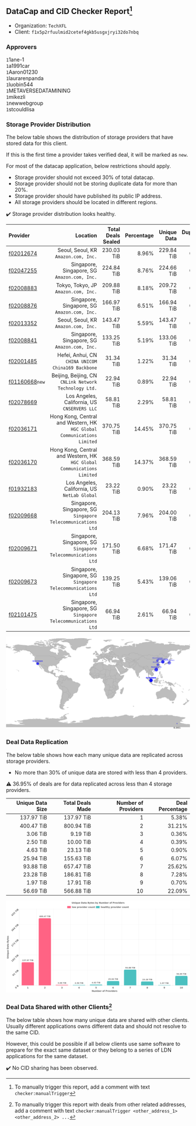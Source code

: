 ## DataCap and CID Checker Report[^1]
 - Organization: `TechXFL`
 - Client: `f1x5p2rfuulmid2cetef4gkb5usgxjryi32do7nbq`
### Approvers
`1`1ane-1<br/>`1`a1991car<br/>`1`Aaron01230<br/>`1`laurarenpanda<br/>`1`luobin544<br/>`1`METAVERSEDATAMINING<br/>`1`mikezli<br/>`1`newwebgroup<br/>`1`stcouldlisa

### Storage Provider Distribution
The below table shows the distribution of storage providers that have stored data for this client.

If this is the first time a provider takes verified deal, it will be marked as `new`.

For most of the datacap application, below restrictions should apply.
 - Storage provider should not exceed 30% of total datacap.
 - Storage provider should not be storing duplicate data for more than 20%.
 - Storage provider should have published its public IP address.
 - All storage providers should be located in different regions.

✔️ Storage provider distribution looks healthy.

| Provider                                                    |                                                                   Location | Total Deals Sealed | Percentage | Unique Data | Duplicate Deals |
| :---------------------------------------------------------- | -------------------------------------------------------------------------: | -----------------: | ---------: | ----------: | --------------: |
| [f02012674](https://filfox.info/en/address/f02012674)       |                                    Seoul, Seoul, KR<br/>`Amazon.com, Inc.` |         230.03 TiB |      8.96% |  229.84 TiB |           0.08% |
| [f02047255](https://filfox.info/en/address/f02047255)       |                            Singapore, Singapore, SG<br/>`Amazon.com, Inc.` |         224.84 TiB |      8.76% |  224.66 TiB |           0.08% |
| [f02008883](https://filfox.info/en/address/f02008883)       |                                    Tokyo, Tokyo, JP<br/>`Amazon.com, Inc.` |         209.88 TiB |      8.18% |  209.72 TiB |           0.07% |
| [f02008876](https://filfox.info/en/address/f02008876)       |                            Singapore, Singapore, SG<br/>`Amazon.com, Inc.` |         166.97 TiB |      6.51% |  166.94 TiB |           0.02% |
| [f02013352](https://filfox.info/en/address/f02013352)       |                                    Seoul, Seoul, KR<br/>`Amazon.com, Inc.` |         143.47 TiB |      5.59% |  143.47 TiB |           0.00% |
| [f02008841](https://filfox.info/en/address/f02008841)       |                            Singapore, Singapore, SG<br/>`Amazon.com, Inc.` |         133.25 TiB |      5.19% |  133.06 TiB |           0.14% |
| [f02001485](https://filfox.info/en/address/f02001485)       |                      Hefei, Anhui, CN<br/>`CHINA UNICOM China169 Backbone` |          31.34 TiB |      1.22% |   31.34 TiB |           0.00% |
| [f01160668](https://filfox.info/en/address/f01160668)`new`  |                  Beijing, Beijing, CN<br/>`CNLink Network Technology Ltd.` |          22.94 TiB |      0.89% |   22.94 TiB |           0.00% |
| [f02078669](https://filfox.info/en/address/f02078669)       |                            Los Angeles, California, US<br/>`CNSERVERS LLC` |          58.81 TiB |      2.29% |   58.81 TiB |           0.00% |
| [f02036171](https://filfox.info/en/address/f02036171)       | Hong Kong, Central and Western, HK<br/>`HGC Global Communications Limited` |         370.75 TiB |     14.45% |  370.75 TiB |           0.00% |
| [f02036170](https://filfox.info/en/address/f02036170)       | Hong Kong, Central and Western, HK<br/>`HGC Global Communications Limited` |         368.59 TiB |     14.37% |  368.59 TiB |           0.00% |
| [f01932183](https://filfox.info/en/address/f01932183)       |                            Los Angeles, California, US<br/>`NetLab Global` |          23.22 TiB |      0.90% |   23.22 TiB |           0.00% |
| [f02009668](https://filfox.info/en/address/f02009668)       |            Singapore, Singapore, SG<br/>`Singapore Telecommunications Ltd` |         204.13 TiB |      7.96% |  204.00 TiB |           0.06% |
| [f02009671](https://filfox.info/en/address/f02009671)       |            Singapore, Singapore, SG<br/>`Singapore Telecommunications Ltd` |         171.50 TiB |      6.68% |  171.47 TiB |           0.02% |
| [f02009673](https://filfox.info/en/address/f02009673)       |            Singapore, Singapore, SG<br/>`Singapore Telecommunications Ltd` |         139.25 TiB |      5.43% |  139.06 TiB |           0.13% |
| [f02101475](https://filfox.info/en/address/f02101475)       |            Singapore, Singapore, SG<br/>`Singapore Telecommunications Ltd` |          66.94 TiB |      2.61% |   66.94 TiB |           0.00% |

<img src="https://raw.githubusercontent.com/data-preservation-programs/filplus-checker-assets/main/filecoin-project/filecoin-plus-large-datasets/issues/1766/1681434317723.png"/>

### Deal Data Replication
The below table shows how each many unique data are replicated across storage providers.

- No more than 30% of unique data are stored with less than 4 providers.

⚠️ 36.95% of deals are for data replicated across less than 4 storage providers.

| Unique Data Size | Total Deals Made | Number of Providers | Deal Percentage |
| ---------------: | ---------------: | ------------------: | --------------: |
|       137.97 TiB |       137.97 TiB |                   1 |           5.38% |
|       400.47 TiB |       800.94 TiB |                   2 |          31.21% |
|         3.06 TiB |         9.19 TiB |                   3 |           0.36% |
|         2.50 TiB |        10.00 TiB |                   4 |           0.39% |
|         4.63 TiB |        23.13 TiB |                   5 |           0.90% |
|        25.94 TiB |       155.63 TiB |                   6 |           6.07% |
|        93.88 TiB |       657.47 TiB |                   7 |          25.62% |
|        23.28 TiB |       186.81 TiB |                   8 |           7.28% |
|         1.97 TiB |        17.91 TiB |                   9 |           0.70% |
|        56.69 TiB |       566.88 TiB |                  10 |          22.09% |

<img src="https://raw.githubusercontent.com/data-preservation-programs/filplus-checker-assets/main/filecoin-project/filecoin-plus-large-datasets/issues/1766/1681434318705.png"/>

### Deal Data Shared with other Clients[^3]
The below table shows how many unique data are shared with other clients.
Usually different applications owns different data and should not resolve to the same CID.

However, this could be possible if all below clients use same software to prepare for the exact same dataset or they belong to a series of LDN applications for the same dataset.

✔️ No CID sharing has been observed.

[^1]: To manually trigger this report, add a comment with text `checker:manualTrigger`

[^2]: Deals from those addresses are combined into this report as they are specified with `checker:manualTrigger`

[^3]: To manually trigger this report with deals from other related addresses, add a comment with text `checker:manualTrigger <other_address_1> <other_address_2> ...`

